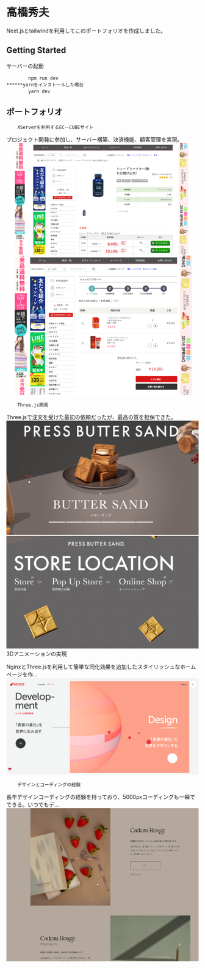 # 高橋秀夫

Next.jsとtailwindを利用してこのポートフォリオを作成しました。

## Getting Started

サーバーの起動

```bash
        npm run dev   
******yarnをインストールした場合     
        yarn dev
```
## ポートフォリオ
        XServerを利用するECーCUBEサイト
プロジェクト開発に参加し、サーバー構築、決済機能、顧客管理を実現。
![Alt text](public/kusurisu1.png) ![Alt text](public/kusurisu2.png)

        Three.js開発
Three.jsで注文を受けた最初の依頼だったが、最高の質を担保できた。
![Alt text](public/sam9.png)![Alt text](public/sam91.png)
        3Dアニメーションの実現

NginxとThree.jsを利用して簡単な同化効果を追加したスタイリッシュなホームページを作...
![Alt text](public/three_nginx.png)

        デザインとコーディングの経験
長年デザインコーディングの経験を持っており、5000pxコーディングも一瞬でできる。いつでもデ...
![Alt text](public/stro_design1.png)